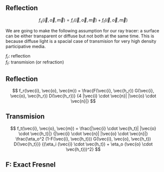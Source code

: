 Reflection
---

$$
f_s(\vec{i}, \vec{o}, \vec{m}) = f_r(\vec{i}, \vec{o}, \vec{m}) + f_t(\vec{i}, \vec{o}, \vec{m})
$$

We are going to make the following assumption for our ray tracer: a surface can be either transparent or diffuse but not both at the same time. This is because diffuse light is a spacial case of transmision for very high density participative media.

$f_r$: reflection <br>
$f_t$: transmision (or refraction)<br>

Reflection
---

$$
f_r(\vec{i}, \vec{o}, \vec{m}) =
\frac{F(\vec{i}, \vec{h_r}) G(\vec{i}, \vec{o}, \vec{h_r}) D(\vec{h_r})}
{4 |\vec{i} \cdot \vec{n}| |\vec{o} \cdot \vec{n}|}
$$

Transmision
---

$$
f_t(\vec{i}, \vec{o}, \vec{m}) =
\frac{|\vec{i} \cdot \vec{h_t}| |\vec{o} \cdot \vec{h_t}|}
{|\vec{i} \cdot \vec{n}| |\vec{o} \cdot \vec{n}|}
\frac{\eta_o^2 (1-F(\vec{i}, \vec{h_t})) G(\vec{i}, \vec{o}, \vec{h_t}) D{\vec{h_t}}}
{(\eta_i (\vec{i} \cdot \vec{h_t}) + \eta_o (\vec{o} \cdot \vec{h_t}))^2}
$$

F: Exact Fresnel
---